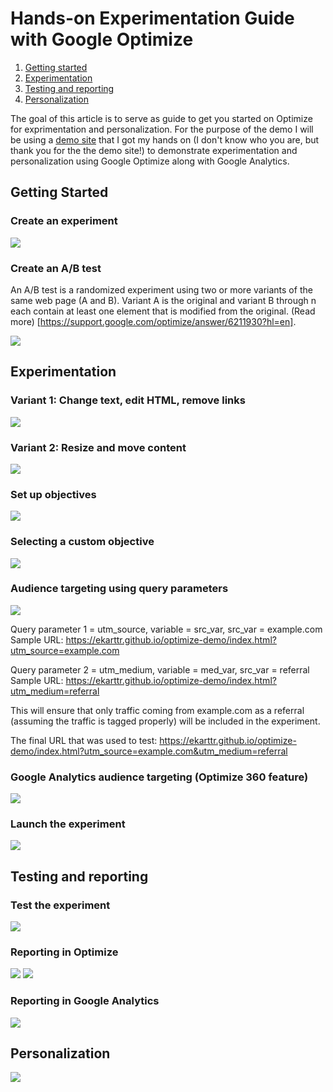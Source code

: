 # Hands-on Experimentation Guide with Google Optimize 

1. [Getting started](#getting-started)
2. [Experimentation](#experimentation)
3. [Testing and reporting](#testing-and-reporting)
4. [Personalization](#personalization)

The goal of this article is to serve as guide to get you started on Optimize for exprimentation and personalization. For the purpose of the demo I will be using a [demo site](https://ekarttr.github.io/optimize-demo/index.html) that I got my hands on (I don't know who you are, but thank you for the the demo site!) to demonstrate experimentation and personalization using Google Optimize along with Google Analytics.

## Getting Started

### Create an experiment
<img src="https://github.com/ekarttr/optimize-demo/blob/master/img/img11.png?raw=true">

### Create an A/B test

An A/B test is a randomized experiment using two or more variants of the same web page (A and B). Variant A is the original and variant B through n each contain at least one element that is modified from the original. (Read more) [https://support.google.com/optimize/answer/6211930?hl=en].

<img src="https://github.com/ekarttr/optimize-demo/blob/master/img/img12.png?raw=true">

## Experimentation

### Variant 1: Change text, edit HTML, remove links

<img src="https://github.com/ekarttr/optimize-demo/blob/master/img/img1.gif?raw=true">

### Variant 2: Resize and move content 

<img src="https://github.com/ekarttr/optimize-demo/blob/master/img/img2.gif?raw=true">

### Set up objectives

<img src="https://github.com/ekarttr/optimize-demo/blob/master/img/img3.gif?raw=true">

### Selecting a custom objective
<img src="https://github.com/ekarttr/optimize-demo/blob/master/img/img13.png?raw=true">

### Audience targeting using query parameters

<img src="https://github.com/ekarttr/optimize-demo/blob/master/img/img4.gif?raw=true">

Query parameter 1 = utm_source, variable = src_var, src_var = example.com
Sample URL: https://ekarttr.github.io/optimize-demo/index.html?utm_source=example.com 

Query parameter 2 = utm_medium, variable = med_var, src_var = referral
Sample URL: https://ekarttr.github.io/optimize-demo/index.html?utm_medium=referral 

This will ensure that only traffic coming from example.com as a referral (assuming the traffic is tagged properly) will be included in the experiment. 

The final URL that was used to test: https://ekarttr.github.io/optimize-demo/index.html?utm_source=example.com&utm_medium=referral 

### Google Analytics audience targeting (Optimize 360 feature)
<img src="https://github.com/ekarttr/optimize-demo/blob/master/img/img8.gif?raw=true">

### Launch the experiment
<img src="https://github.com/ekarttr/optimize-demo/blob/master/img/img5.gif?raw=true">

## Testing and reporting

### Test the experiment
<img src="https://github.com/ekarttr/optimize-demo/blob/master/img/img9.gif?raw=true">

### Reporting in Optimize
<img src="https://github.com/ekarttr/optimize-demo/blob/master/img/img7.png?raw=true">
<img src="https://github.com/ekarttr/optimize-demo/blob/master/img/img6.png?raw=true">

### Reporting in Google Analytics 
<img src="https://github.com/ekarttr/optimize-demo/blob/master/img/img14.png?raw=true">

## Personalization
<img src="https://github.com/ekarttr/optimize-demo/blob/master/img/img10.gif?raw=true">




 
